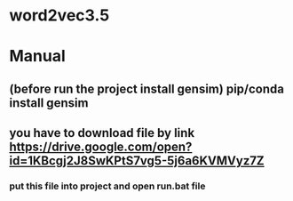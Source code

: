 # word2vec3.5
# Manual
## (before run the project install gensim) pip/conda install gensim
## you have to download file by link https://drive.google.com/open?id=1KBcgj2J8SwKPtS7vg5-5j6a6KVMVyz7Z
### put this file into project and open run.bat file
